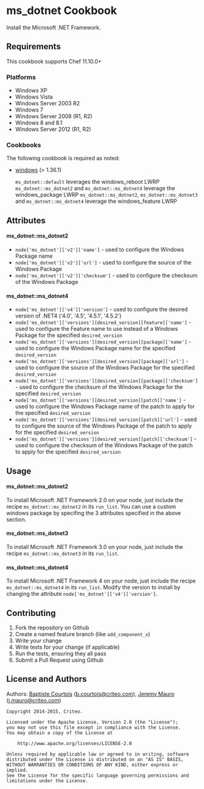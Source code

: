 ms_dotnet Cookbook
==================
Install the Microsoft .NET Framework.


Requirements
------------
This cookbook supports Chef 11.10.0+

### Platforms
* Windows XP
* Windows Vista
* Windows Server 2003 R2
* Windows 7
* Windows Server 2008 (R1, R2)
* Windows 8 and 8.1
* Windows Server 2012 (R1, R2)

### Cookbooks
The following cookbook is required as noted:

* [windows](windows_cookbook) (> 1.36.1)

    `ms_dotnet::default` leverages the windows_reboot LWRP
    `ms_dotnet::ms_dotnet2` and `ms_dotnet::ms_dotnet4` leverage the windows_package LWRP
    `ms_dotnet::ms_dotnet2`, `ms_dotnet::ms_dotnet3` and `ms_dotnet::ms_dotnet4` leverage the windows_feature LWRP

Attributes
----------

#### ms_dotnet::ms_dotnet2
  * `node['ms_dotnet']['v2']['name']` - used to configure the Windows Package name
  * `node['ms_dotnet']['v2']['url']` - used to configure the source of the Windows Package
  * `node['ms_dotnet']['v2']['checksum']` - used to configure the checksum of the Windows Package

#### ms_dotnet::ms_dotnet4
  * `node['ms_dotnet']['v4']['version']` - used to configure the desired version of .NET4 ('4.0', '4.5', '4.5.1', '4.5.2')
  * `node['ms_dotnet']['versions'][desired_version][feature]['name']` - used to configure the Feature name to use instead of a Windows Package for the specified `desired_version`
  * `node['ms_dotnet']['versions'][desired_version][package]['name']` - used to configure the Windows Package name for the specified `desired_version`
  * `node['ms_dotnet']['versions'][desired_version][package]['url']` - used to configure the source of the Windows Package for the specified `desired_version`
  * `node['ms_dotnet']['versions'][desired_version][package]['checksum']` - used to configure the checksum of the Windows Package for the specified `desired_version`
  * `node['ms_dotnet']['versions'][desired_version][patch]['name']` - used to configure the Windows Package name of the patch to apply for the specified `desired_version`
  * `node['ms_dotnet']['versions'][desired_version][patch]['url']` - used to configure the source of the Windows Package of the patch to apply  for the specified `desired_version`
  * `node['ms_dotnet']['versions'][desired_version][patch]['checksum']` - used to configure the checksum of the Windows Package of the patch to apply  for the specified `desired_version`

Usage
-----

#### ms_dotnet::ms_dotnet2
To install Microsoft .NET Framework 2.0 on your node, just include the recipe `ms_dotnet::ms_dotnet2` in its `run_list`.
You can use a custom windows package by specifing the 3 attributes specified in the above section.

#### ms_dotnet::ms_dotnet3
To install Microsoft .NET Framework 3.0 on your node, just include the recipe `ms_dotnet::ms_dotnet3` in its `run_list`.

#### ms_dotnet::ms_dotnet4
To install Microsoft .NET Framework 4 on your node, just include the recipe `ms_dotnet::ms_dotnet4` in its `run_list`.
Modify the version to install by changing the attribute `node['ms_dotnet']['v4']['version']`.

Contributing
------------
1. Fork the repository on Github
2. Create a named feature branch (like `add_component_x`)
3. Write your change
4. Write tests for your change (if applicable)
5. Run the tests, ensuring they all pass
6. Submit a Pull Request using Github

License and Authors
-------------------
Authors: [Baptiste Courtois][annih] (<b.courtois@criteo.com>), [Jeremy Mauro][jmauro] (<j.mauro@criteo.com>)

```text
Copyright 2014-2015, Criteo.

Licensed under the Apache License, Version 2.0 (the "License");
you may not use this file except in compliance with the License.
You may obtain a copy of the License at

    http://www.apache.org/licenses/LICENSE-2.0

Unless required by applicable law or agreed to in writing, software
distributed under the License is distributed on an "AS IS" BASIS,
WITHOUT WARRANTIES OR CONDITIONS OF ANY KIND, either express or implied.
See the License for the specific language governing permissions and
limitations under the License.
```
[annih]:                    https://github.com/Annih
[jmauro]:                   https://github.com/jmauro
[repository]:               https://github.com/criteo-cookbooks/wsus-client
[powershell_cookbook]:      https://community.opscode.com/cookbooks/powershell